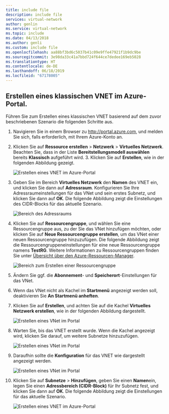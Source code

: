 ```yaml
---
title: include file
description: include file
services: virtual-network
author: genlin
ms.service: virtual-network
ms.topic: include
ms.date: 04/13/2018
ms.author: genli
ms.custom: include file
ms.openlocfilehash: aa88bf3bd6c5037b41c09e9ffe47921f1b9dc9be
ms.sourcegitcommit: 3e98da33c41a7bbd724f644ce7dedee169eb5028
ms.translationtype: HT
ms.contentlocale: de-DE
ms.lasthandoff: 06/18/2019
ms.locfileid: "67178005"
---
```

## <a name="how-to-create-a-classic-vnet-in-the-azure-portal"></a>Erstellen eines klassischen VNET im Azure-Portal.
Führen Sie zum Erstellen eines klassischen VNET basierend auf dem zuvor beschriebenen Szenario die folgenden Schritte aus.

1. Navigieren Sie in einem Browser zu http://portal.azure.com, und melden Sie sich, falls erforderlich, mit Ihrem Azure-Konto an.
2. Klicken Sie auf **Ressource erstellen** > **Netzwerk** > **Virtuelles Netzwerk**. Beachten Sie, dass in der Liste **Bereitstellungsmodell auswählen** bereits **Klassisch** aufgeführt wird. 3. Klicken Sie auf **Erstellen**, wie in der folgenden Abbildung gezeigt.
   
    ![Erstellen eines VNET im Azure-Portal](./media/virtual-networks-create-vnet-classic-pportal-include/vnet-create-pportal-figure1.gif)
4. Geben Sie im Bereich **Virtuelles Netzwerk** den **Namen** des VNET ein, und klicken Sie dann auf **Adressraum**. Konfigurieren Sie Ihre Adressraumeinstellungen für das VNet und sein erstes Subnetz, und klicken Sie dann auf **OK**. Die folgende Abbildung zeigt die Einstellungen des CIDR-Blocks für das aktuelle Szenario.
   
    ![Bereich des Adressraums](./media/virtual-networks-create-vnet-classic-pportal-include/vnet-create-pportal-figure2.png)
5. Klicken Sie auf **Ressourcengruppe**, und wählen Sie eine Ressourcengruppe aus, zu der Sie das VNet hinzufügen möchten, oder klicken Sie auf **Neue Ressourcengruppe erstellen**, um das VNet einer neuen Ressourcengruppe hinzuzufügen. Die folgende Abbildung zeigt die Ressourcengruppeneinstellungen für eine neue Ressourcengruppe namens **TestRG**. Weitere Informationen zu Ressourcengruppen finden Sie unter [Übersicht über den Azure-Ressourcen-Manager](../articles/azure-resource-manager/resource-group-overview.md#resource-groups).
   
    ![Bereich zum Erstellen einer Ressourcengruppe](./media/virtual-networks-create-vnet-classic-pportal-include/vnet-create-pportal-figure3.png)
6. Ändern Sie ggf. die **Abonnement**- und **Speicherort**-Einstellungen für das VNet. 
7. Wenn das VNet nicht als Kachel im **Startmenü** angezeigt werden soll, deaktivieren Sie **An Startmenü anheften**. 
8. Klicken Sie auf **Erstellen**, und achten Sie auf die Kachel **Virtuelles Netzwerk erstellen**, wie in der folgenden Abbildung dargestellt.
   
    ![Erstellen eines VNet im Portal](./media/virtual-networks-create-vnet-classic-pportal-include/vnet-create-pportal-figure4.png)
9. Warten Sie, bis das VNET erstellt wurde. Wenn die Kachel angezeigt wird, klicken Sie darauf, um weitere Subnetze hinzuzufügen.
   
    ![Erstellen eines VNet im Portal](./media/virtual-networks-create-vnet-classic-pportal-include/vnet-create-pportal-figure5.png)
10. Daraufhin sollte die **Konfiguration** für das VNET wie dargestellt angezeigt werden. 
   
    ![Erstellen eines VNet im Portal](./media/virtual-networks-create-vnet-classic-pportal-include/vnet-create-pportal-figure6.png)
11. Klicken Sie auf **Subnetze** > **Hinzufügen**, geben Sie einen **Namen**ein, legen Sie einen **Adressbereich (CIDR-Block)** für Ihr Subnetz fest, und klicken Sie dann auf **OK**. Die folgende Abbildung zeigt die Einstellungen für das aktuelle Szenario.
    
    ![Erstellen eines VNET im Azure-Portal](./media/virtual-networks-create-vnet-classic-pportal-include/vnet-create-pportal-figure7.gif)

